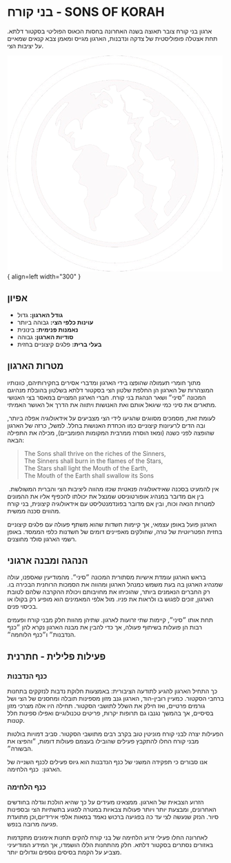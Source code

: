 # בני קורח - SONS OF KORAH

ארגון בני קורח צובר תאוצה בשנה האחרונה בחסות הכאוס הפוליטי בסקטור דלתא.
תחת אצטלה פופוליסטית של צדקה ונדבנות, הארגון מגייס ומאמן צבא קנאים שמאיים על יציבות הצי.

![Image title](./assets/korah.png){ align=left width="300" }

## אפיון

* **גודל הארגון:** גדול
* **עוינות כלפי הצי:** גבוהה ביותר
* **נאמנות פנימית:** בינונית
* **סודיות הארגון:** גבוהה
* **בעלי ברית:** פלגים קיצוניים בחזית

## מטרות הארגון

מתוך חומרי תעמולה שהופצו בידי הארגון ומדברי אסירים בחקירותיהם, כוונותיו המוצהרות של הארגון הן
החלפת שלטון הצי בסקטור דלתא בשלטון בהובלת מנהיגם המכונה ״סיני״ ושאר הנהגת בני קורח. חברי
הארגון המצויים במאסר בצי האנושי מתארים את סיני כמי שיגאל אותם ואת האנושות ויתווה את הדרך
אל האושר האמיתי.

לעומת זאת, מסמכים מסווגים שהגיעו לידי הצי מצביעים על אידאולוגיה אפלה ביותר, ובה הדים לרעיונות
קיצוניים כמו הכחדת האנושות בחלל. למשל, כרזה של הארגון שהופצה לפני כשנה (ומאז הוסרה ממרבית
המקומות הפומביים), מכילה את התפילה הבאה:

> The Sons shall thrive on the riches of the Sinners, <br />
> The Sinners shall burn in the flames of the Stars, <br />
> The Stars shall light the Mouth of the Earth, <br />
> The Mouth of the Earth shall swallow its Sons <br />

אין להמעיט בסכנה שאידאולוגיה פנאטית שכזו מהווה ליציבות הצי והברית המשולשת. 
בין אם מדובר במנהיג אופורטוניסט שמנצל את יכולתו להכפיף אליו את ההמונים למטרות הנאה וכוח,
ובין אם מדובר בפונדמנטליסט עם אידאולוגיה קיצונית, בני קורח מהווים סכנה ממשית.



הארגון פועל באופן עצמאי, אך קיימות חשדות שהוא משתף פעולה עם פלגים קיצוניים בחזית
הפטריוטית של טרה, שחולקים מאפיינים דומים של חשדנות כלפי הממסד. באופן רשמי
הארגון סולד מחוצנים.

## הנהגה ומבנה ארגוני

בראש הארגון עומדת אישיות מסתורית המכונה ״סיני״. מהמודיעין שאספנו, עולה שמנהיג
הארגון בה בעת משמש כמנהל הארגון ומהווה את הסמכות הרוחנית הבכירה בו. רק החברים
הנאמנים ביותר, שהוכיחו את מחויבותם ויכולת ההקרבה שלהם לטובת הארגון, זוכים לפגוש בו
ולראות את פניו. מול אלפי המאמינים הוא מופיע רק בקולו או בכיסוי פנים.

תחת אותו ״סיני״, קיימות שתי זרועות לארגון. שתיהן מהוות חלק מבני קורח ופעמים רבות הן
פועלות בשיתוף פעולה, אך כדי להבין את מבנה הארגון נקרא להן ״כנף הנדבנות״ ו״כנף הלוחמה״.

## פעילות פלילית - חתרנית

### כנף הנדבנות

כך התחיל הארגון להגיע לתודעה הציבורית: באמצעות חלוקת נדבות לנזקקים בתחנות ברחבי
הסקטור. כמעיין רובין-הוד, הארגון גנב מזון מספינות תובלה ומחסנים של הצי ושל גורמים פרטיים,
ואז חילק את השלל לתושבי הסקטור. תחילה היו אלה מצרכי מזון בסיסיים, אך בהמשך נגנבו גם
תרופות יקרות, פריטים טכנולוגיים ואפילו ספינות חלל קטנות.

הפעילות יצרה לבני קורח מוניטין טוב בקרב רבים מתושבי הסקטור. סביב דמויות בולטות מבני
קורח החלו להתקבץ פעילים שהובילו בעצמם פעולות דומות, ״והפיצו את הבשורה״.

אנו סבורים כי תפקידה המשני של כנף הנדבנות הוא גיוס פעילים לכנף השנייה של הארגון: 
כנף הלחימה.

### כנף הלחימה

הזרוע הצבאית של הארגון. ממצאינו מעידים על כך שהיא הולכת וגדלה בחודשים האחרונים,
ומבצעת יותר ויותר פעולות צבאיות במטרה לפגוע בתשתיות הצי ובספינות סיור. הנזק שנעשה
לצי עד כה בפגיעה ברכוש נאמד במאות אלפי אירידיום,וכן מתועדת פגיעה מרובה בנפש.

לאחרונה החלו פעילי זרוע הלחימה של בני קורח להקים תחנות אימונים מתקדמות באזורים
נסתרים בסקטור דלתא. חלק מהתחנות הללו הושמדו, אך המידע המודיעיני מצביע על הקמת
בסיסים נוספים וגדולים יותר.
